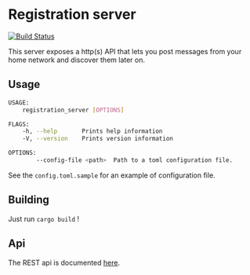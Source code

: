 # Registration server

[![Build Status](https://travis-ci.org/moziot/registration_server.svg?branch=master)](https://travis-ci.org/moziot/registration_server)

This server exposes a http(s) API that lets you post messages from your home network and discover them later on.

## Usage

```bash
USAGE:
    registration_server [OPTIONS]

FLAGS:
    -h, --help       Prints help information
    -V, --version    Prints version information

OPTIONS:
        --config-file <path>  Path to a toml configuration file.
```

See the `config.toml.sample` for an example of configuration file.


## Building

Just run `cargo build` !

## Api

The REST api is documented [here](api.md).
